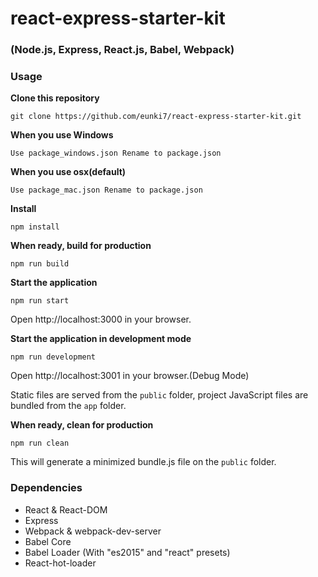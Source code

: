 # react-express-starter-kit
### (Node.js, Express, React.js, Babel, Webpack)

### Usage
**Clone this repository**
```
git clone https://github.com/eunki7/react-express-starter-kit.git
```

**When you use Windows**
```
Use package_windows.json Rename to package.json
```

**When you use osx(default)**
```
Use package_mac.json Rename to package.json
```

**Install**
```
npm install
```

**When ready, build for production**
```
npm run build
```

**Start the application**
```
npm run start
```

Open http://localhost:3000 in your browser.

**Start the application in development mode**
```
npm run development
```

Open http://localhost:3001 in your browser.(Debug Mode)

Static files are served from the `public` folder, project JavaScript files are bundled from the `app` folder.

**When ready, clean for production**
```
npm run clean
```

This will generate a minimized bundle.js file on the `public` folder.

### Dependencies

* React & React-DOM
* Express
* Webpack & webpack-dev-server
* Babel Core
* Babel Loader (With "es2015" and "react" presets)
* React-hot-loader
